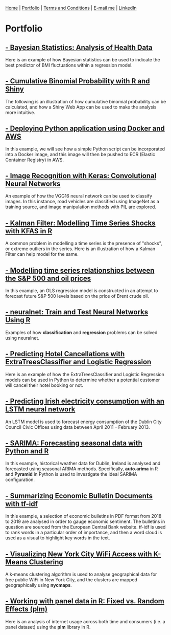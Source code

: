 [Home](https://mgcodesandstats.github.io/) |
[Portfolio](https://mgcodesandstats.github.io/portfolio/) |
[Terms and Conditions](https://mgcodesandstats.github.io/terms/) |
[E-mail me](mailto:contact@michaeljgrogan.com) |
[LinkedIn](https://www.linkedin.com/in/michaeljgrogan/)

# Portfolio

## [- Bayesian Statistics: Analysis of Health Data](https://mgcodesandstats.github.io/bayesian-statistics-health-data/)

Here is an example of how Bayesian statistics can be used to indicate the best predictor of BMI fluctuations within a regression model.


## [- Cumulative Binomial Probability with R and Shiny](https://mgcodesandstats.github.io/cumulative-binomial-probability-r-shiny/)

The following is an illustration of how cumulative binomial probability can be calculated, and how a Shiny Web App can be used to make the analysis more intuitive.

## [- Deploying Python application using Docker and AWS](https://mgcodesandstats.github.io/docker-aws/)

In this example, we will see how a simple Python script can be incorporated into a Docker image, and this image will then be pushed to ECR (Elastic Container Registry) in AWS.

## [- Image Recognition with Keras: Convolutional Neural Networks](https://mgcodesandstats.github.io/image-recognition-with-keras-convolutional-neural-networks/)

An example of how the VGG16 neural network can be used to classify images. In this instance, road vehicles are classified using ImageNet as a training source, and image manipulation methods with PIL are explored.


## [- Kalman Filter: Modelling Time Series Shocks with KFAS in R](https://mgcodesandstats.github.io/kalman-filter-shocks-kfas/)

A common problem in modelling a time series is the presence of "shocks", or extreme outliers in the series. Here is an illustration of how a Kalman Filter can help model for the same.


## [- Modelling time series relationships between the S&P 500 and oil prices](https://mgcodesandstats.github.io/time-series-relationships-economics/)

In this example, an OLS regression model is constructed in an attempt to forecast future S&P 500 levels based on the price of Brent crude oil.


## [- neuralnet: Train and Test Neural Networks Using R](https://mgcodesandstats.github.io/neural-network-modelling-neuralnet-r/)

Examples of how **classification** and **regression** problems can be solved using neuralnet.


## [- Predicting Hotel Cancellations with ExtraTreesClassifier and Logistic Regression](https://mgcodesandstats.github.io/hotel-cancellations/)

Here is an example of how the ExtraTreesClassifier and Logistic Regression models can be used in Python to determine whether a potential customer will cancel their hotel booking or not.


## [- Predicting Irish electricity consumption with an LSTM neural network](https://mgcodesandstats.github.io/electricity-consumption-neural/)

An LSTM model is used to forecast energy consumption of the Dublin City Council Civic Offices using data between April 2011 – February 2013.


## [- SARIMA: Forecasting seasonal data with Python and R](https://mgcodesandstats.github.io/arima-model-statsmodels-python/)

In this example, historical weather data for Dublin, Ireland is analysed and forecasted using seasonal ARIMA methods. Specifically, **auto.arima** in R and **Pyramid** in Python is used to investigate the ideal SARIMA configuration.


## [- Summarizing Economic Bulletin Documents with tf-idf](https://mgcodesandstats.github.io/nlp-economics/)

In this example, a selection of economic bulletins in PDF format from 2018 to 2019 are analysed in order to gauge economic sentiment. The bulletins in question are sourced from the European Central Bank website. tf-idf is used to rank words in a particular order of importance, and then a word cloud is used as a visual to highlight key words in the text.


## [- Visualizing New York City WiFi Access with K-Means Clustering](https://mgcodesandstats.github.io/visualizing-new-york-city-wifi-access-with-k-means-clustering/)

A k-means clustering algorithm is used to analyse geographical data for free public WiFi in New York City, and the clusters are mapped geographically using **nycmaps**.


## [- Working with panel data in R: Fixed vs. Random Effects (plm)](https://mgcodesandstats.github.io/panel-data-plm-r/)

Here is an analysis of internet usage across both time and consumers (i.e. a panel dataset) using the **plm** library in R.
